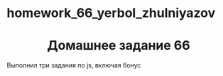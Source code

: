 # homework_66_yerbol_zhulniyazov
<h1 align="center">Домашнее задание 66</h1>
<p>Выполнил три задания по js, включая бонус</p>
